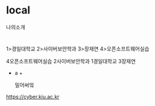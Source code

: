 # local

나의소개
#
1>경일대학교
2>사이버보안학과
3>장재연
4>오픈소프트웨어실습


4오픈소프트웨어실습
2사이버보안학과
1경일대학교
3장재연

+ a +

  밀어써엌
  
 https://cyber.kiu.ac.kr
